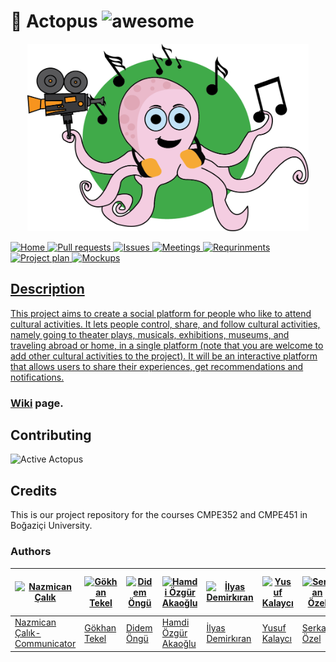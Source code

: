 # :octopus: Actopus ![awesome](https://camo.githubusercontent.com/13c4e50d88df7178ae1882a203ed57b641674f94/68747470733a2f2f63646e2e7261776769742e636f6d2f73696e647265736f726875732f617765736f6d652f643733303566333864323966656437386661383536353265336136336531353464643865383832392f6d656469612f62616467652e737667)


<p align="center">
<a href = "https://github.com/bounswe/bounswe2018group9/blob/master/wiki/images/logo.png"><img 
<img src="wiki/images/logo.png" width="450px" height="300px" ></a>
</p>

 </a>
    <a href="https://github.com/bounswe/bounswe2018group9/wiki">
        <img src="https://img.shields.io/badge/HOME-Wiki-ff69b4.svg"
             alt="Home">
  </a>
    <a href="https://github.com/bounswe/bounswe2018group9/pulls">
        <img src="https://img.shields.io/badge/BUILD-Pull%20Request-ff69b4.svg"
             alt="Pull requests">
    </a>
    <a href="https://github.com/bounswe/bounswe2018group9/issues">
        <img src="https://img.shields.io/badge/OPEN-Issues-ff69b4.svg"
             alt="Issues">
  </a>
    <a href="https://github.com/bounswe/bounswe2018group9/wiki/Meeting-%235-(05.03.2018)">
        <img src="https://img.shields.io/badge/ACTOPUS-Meetings-ff69b4.svg"
             alt="Meetings">
   </a>
    <a href="https://github.com/bounswe/bounswe2018group9/wiki/Requirements-Analysis">
        <img src="https://img.shields.io/badge/PROJECT-Requirements-ff69b4.svg"
             alt="Requrinments">
   </a>
    <a href="https://github.com/bounswe/bounswe2018group9/wiki/Project-Plan">
        <img src="https://img.shields.io/badge/PROJECT-Project%20Plan-ff69b4.svg"
             alt="Project plan">
   </a>
    <a href="https://github.com/bounswe/bounswe2018group9/wiki/Mockups(Both)">
        <img src="https://img.shields.io/badge/PROJECT-Mockups-ff69b4.svg"
             alt="Mockups">
 
  
  
  
  

## Description 

This project aims to create a social platform for people who like to attend
cultural activities. It lets people control, share, and follow cultural
activities, namely going to theater plays, musicals, exhibitions, museums,
and traveling abroad or home, in a single platform (note that you are welcome
to add other cultural activities to the project). It will be an interactive
platform that allows users to share their experiences, get recommendations
and notifications.

### [Wiki](https://github.com/bounswe/bounswe2018group9/wiki) page.

  
## Contributing

![Active Actopus](https://cdn.dribbble.com/users/566817/screenshots/3341064/octopus.gif)

## Credits

This is our project repository for the courses CMPE352 and CMPE451 in Boğaziçi University. 


### Authors

[![Nazmican Çalık](https://avatars3.githubusercontent.com/u/25107149?s=400&v=4)](https://github.com/bounswe/bounswe2018group9/wiki/Nazmican-%C3%87al%C4%B1k) | [![Gökhan Tekel](https://avatars2.githubusercontent.com/u/32368789?s=400&v=4)](https://github.com/bounswe/bounswe2018group9/wiki/G%C3%B6khan-Tekel) | [![Didem Öngü](https://avatars0.githubusercontent.com/u/36166597?s=400&v=4)](https://github.com/bounswe/bounswe2018group9/wiki/Didem-%C3%96ng%C3%BC) | [![Hamdi Özgür Akaoğlu](https://avatars1.githubusercontent.com/u/25777154?s=400&v=4)](https://github.com/bounswe/bounswe2018group9/wiki/Hamdi-%C3%96zg%C3%BCr-Akao%C4%9Flu) | [![İlyas Demirkıran](https://avatars3.githubusercontent.com/u/22779022?s=400&v=4)](https://github.com/bounswe/bounswe2018group9/wiki/%C4%B0lyas-Demirk%C4%B1ran) | [![Yusuf Kalaycı](https://avatars0.githubusercontent.com/u/23294453?s=460&v=4)](https://github.com/bounswe/bounswe2018group9/wiki/Yusuf-Kalayc%C4%B1) | [![Serkan Özel](https://avatars0.githubusercontent.com/u/32355782?s=400&v=4)](https://github.com/bounswe/bounswe2018group9/wiki/Serkan-%C3%96zel)  | [![Kemal Tulum](https://avatars0.githubusercontent.com/u/14013649?s=400&v=4)](https://github.com/bounswe/bounswe2018group9/wiki/Kemal-Tulum) | [![Galip Ümit Yolcu](https://avatars0.githubusercontent.com/u/36168341?s=400&v=4)](https://github.com/bounswe/bounswe2018group9/wiki/Galip-%C3%9Cmit-Yolcu)| [![Oğuz Kaan Yüksel](https://avatars0.githubusercontent.com/u/21365309?s=400&v=4)](https://github.com/bounswe/bounswe2018group9/wiki/O%C4%9Fuz-Kaan-Y%C3%BCksel)
---|---|---|---|---|---|---|---|---|---
[Nazmican Çalık- Communicator](https://github.com/bounswe/bounswe2018group9/wiki/Nazmican-%C3%87al%C4%B1k) | [Gökhan Tekel](https://github.com/bounswe/bounswe2018group9/wiki/G%C3%B6khan-Tekel) | [Didem Öngü](https://github.com/bounswe/bounswe2018group9/wiki/Didem-%C3%96ng%C3%BC) | [Hamdi Özgür Akaoğlu](https://github.com/bounswe/bounswe2018group9/wiki/Hamdi-%C3%96zg%C3%BCr-Akao%C4%9Flu) | [İlyas Demirkıran](https://github.com/bounswe/bounswe2018group9/wiki/%C4%B0lyas-Demirk%C4%B1ran) | [Yusuf Kalaycı](https://github.com/bounswe/bounswe2018group9/wiki/Yusuf-Kalayc%C4%B1) | [Serkan Özel](https://github.com/bounswe/bounswe2018group9/wiki/Serkan-%C3%96zel) | [Kemal Tulum](https://github.com/bounswe/bounswe2018group9/wiki/Kemal-Tulum) | [Galip Ümit Yolcu](https://github.com/bounswe/bounswe2018group9/wiki/Galip-%C3%9Cmit-Yolcu) | [Oğuz Kaan Yüksel](https://github.com/bounswe/bounswe2018group9/wiki/O%C4%9Fuz-Kaan-Y%C3%BCksel)








